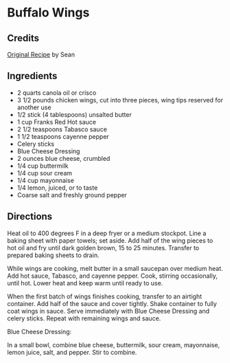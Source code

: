 # Buffalo Wings 

<!-- BEGIN content -->

## Credits

[Original Recipe](http://www.foodnetwork.com/food/recipes/recipe/0,,FOOD_9936_21397,00.html "http://www.foodnetwork.com/food/recipes/recipe/0,,FOOD 9936 21397,00.html") by Sean

## Ingredients

- 2 quarts canola oil or crisco 
- 3 1/2 pounds chicken wings, cut into three pieces, wing tips reserved for another use 
- 1/2 stick (4 tablespoons) unsalted butter 
- 1 cup Franks Red Hot sauce 
- 2 1/2 teaspoons Tabasco sauce 
- 1 1/2 teaspoons cayenne pepper 
- Celery sticks
- Blue Cheese Dressing
- 2 ounces blue cheese, crumbled 
- 1/4 cup buttermilk 
- 1/4 cup sour cream 
- 1/4 cup mayonnaise 
- 1/4 lemon, juiced, or to taste 
- Coarse salt and freshly ground pepper

## Directions

Heat oil to 400 degrees F in a deep fryer or a medium stockpot. Line a baking sheet with paper towels; set aside. Add half of the wing pieces to hot oil and fry until dark golden brown, 15 to 25 minutes. Transfer to prepared baking sheets to drain.   
  
 While wings are cooking, melt butter in a small saucepan over medium heat. Add hot sauce, Tabasco, and cayenne pepper. Cook, stirring occasionally, until hot. Lower heat and keep warm until ready to use.   
  
 When the first batch of wings finishes cooking, transfer to an airtight container. Add half of the sauce and cover tightly. Shake container to fully coat wings in sauce. Serve immediately with Blue Cheese Dressing and celery sticks. Repeat with remaining wings and sauce.  
  
  
 Blue Cheese Dressing:   
  
 In a small bowl, combine blue cheese, buttermilk, sour cream, mayonnaise, lemon juice, salt, and pepper. Stir to combine.

<!-- Saved in parser cache with key mudabon_recipe:pcache:idhash:1504-0!1!0!0!!en!2 and timestamp 20071118153844 --><!-- END content -->

